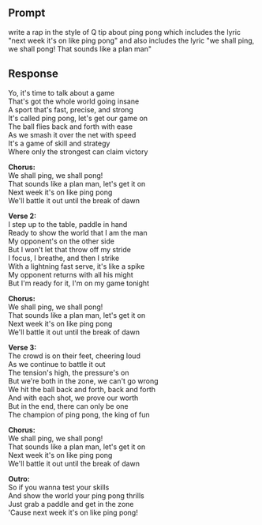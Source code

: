 ## Prompt<br />
write a rap in the style of Q tip about ping pong which includes the lyric "next week it's on like ping pong" and also includes the lyric "we shall ping, we shall pong! That sounds like a plan man"<br />

## Response<br />
Yo, it's time to talk about a game<br />
That's got the whole world going insane<br />
A sport that's fast, precise, and strong<br />
It's called ping pong, let's get our game on<br />
The ball flies back and forth with ease<br />
As we smash it over the net with speed<br />
It's a game of skill and strategy<br />
Where only the strongest can claim victory<br />

**Chorus:**<br />
We shall ping, we shall pong!<br />
That sounds like a plan man, let's get it on<br />
Next week it's on like ping pong<br />
We'll battle it out until the break of dawn<br />

**Verse 2:**<br />
I step up to the table, paddle in hand<br />
Ready to show the world that I am the man<br />
My opponent's on the other side<br />
But I won't let that throw off my stride<br />
I focus, I breathe, and then I strike<br />
With a lightning fast serve, it's like a spike<br />
My opponent returns with all his might<br />
But I'm ready for it, I'm on my game tonight<br />

**Chorus:**<br />
We shall ping, we shall pong!<br />
That sounds like a plan man, let's get it on<br />
Next week it's on like ping pong<br />
We'll battle it out until the break of dawn<br />

**Verse 3:**<br />
The crowd is on their feet, cheering loud<br />
As we continue to battle it out<br />
The tension's high, the pressure's on<br />
But we're both in the zone, we can't go wrong<br />
We hit the ball back and forth, back and forth<br />
And with each shot, we prove our worth<br />
But in the end, there can only be one<br />
The champion of ping pong, the king of fun<br />

**Chorus:**<br />
We shall ping, we shall pong!<br />
That sounds like a plan man, let's get it on<br />
Next week it's on like ping pong<br />
We'll battle it out until the break of dawn<br />

**Outro:**<br />
So if you wanna test your skills<br />
And show the world your ping pong thrills<br />
Just grab a paddle and get in the zone<br />
'Cause next week it's on like ping pong!